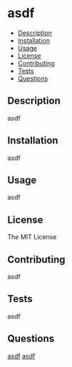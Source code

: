 # asdf
* [Description](#description)
* [Installation](#installation)
* [Usage](#usage)
* [License](#license)
* [Contributing](#contributing)
* [Tests](#tests)
* [Questions](#questions)
    
## Description
asdf
## Installation
asdf
## Usage
asdf
## License
The MIT License
## Contributing
asdf
## Tests
asdf
## Questions
[asdf](https://github.com/amckelvey)
[asdf](https://www.linkedin.com/in/andrew-mckelvey-47b11111/)
  